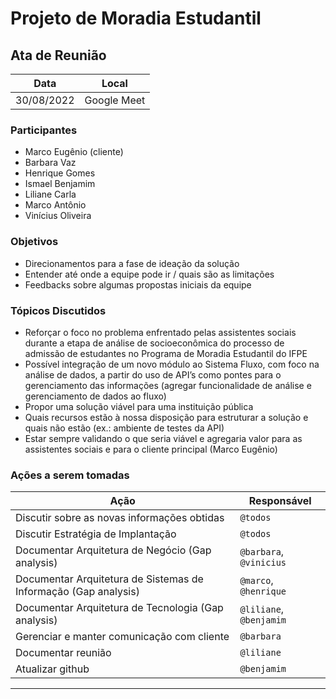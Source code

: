 # Projeto de Moradia Estudantil


## Ata de Reunião

Data         | Local
------------ | -------------
30/08/2022   | Google Meet


### Participantes
* Marco Eugênio (cliente)
* Barbara Vaz
* Henrique Gomes
* Ismael Benjamim
* Liliane Carla
* Marco Antônio
* Vinícius Oliveira

### Objetivos
* Direcionamentos para a fase de ideação da solução 
* Entender até onde a equipe pode ir / quais são as limitações 
* Feedbacks sobre algumas propostas iniciais da equipe 


### Tópicos Discutidos
* Reforçar o foco no problema enfrentado pelas assistentes sociais durante a etapa de análise de socioeconômica do processo de admissão de estudantes no Programa de Moradia Estudantil do IFPE 
* Possível integração de um novo módulo ao Sistema Fluxo, com foco na análise de dados, a partir do uso de API’s como pontes para o gerenciamento das informações (agregar funcionalidade de análise e gerenciamento de dados ao fluxo)
* Propor uma solução viável para uma instituição pública
* Quais recursos estão à nossa disposição para estruturar a solução e quais não estão (ex.: ambiente de testes da API) 
* Estar sempre validando o que seria viável e agregaria valor para as assistentes sociais e para o cliente principal (Marco Eugênio)


### Ações a serem tomadas
Ação         | Responsável   
------------ | ------------- 
Discutir sobre as novas informações obtidas | `@todos`
Discutir Estratégia de Implantação | `@todos`
Documentar Arquitetura de Negócio (Gap analysis) | `@barbara`, `@vinicius`
Documentar Arquitetura de Sistemas de Informação (Gap analysis) | `@marco`, `@henrique`
Documentar Arquitetura de Tecnologia (Gap analysis) | `@liliane`, `@benjamim`
Gerenciar e manter comunicação com cliente | `@barbara`
Documentar reunião | `@liliane`
Atualizar github | `@benjamim`
------------
